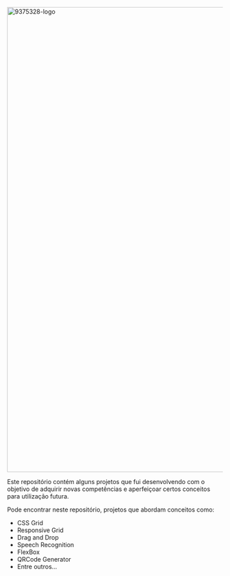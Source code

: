 <img width="1085" alt="9375328-logo" src="https://github.com/ChicoFinels/Code4Fun/assets/117661082/fbade8ef-7eb3-4be9-8b55-d6e9e4ec6d67">

Este repositório contém alguns projetos que fui desenvolvendo com o objetivo de adquirir novas competências e aperfeiçoar certos conceitos para utilização futura.

Pode encontrar neste repositório, projetos que abordam conceitos como:
<ul>
  <li>CSS Grid</li>
  <li>Responsive Grid</li>
  <li>Drag and Drop</li>
  <li>Speech Recognition</li>
  <li>FlexBox</li>
  <li>QRCode Generator</li>
  <li>Entre outros...</li>
</ul>
